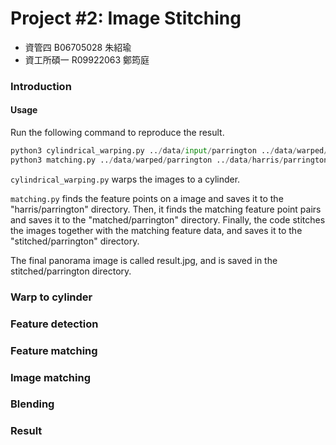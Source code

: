 # Project #2: Image Stitching

- 資管四 B06705028 朱紹瑜
- 資工所碩一 R09922063 鄭筠庭

### Introduction

#### Usage

Run the following command to reproduce the result.

```python
python3 cylindrical_warping.py ../data/input/parrington ../data/warped/parrington
python3 matching.py ../data/warped/parrington ../data/harris/parrington ../data/matched/parrington ../data/stitched/parrington
```

`cylindrical_warping.py` warps the images to a cylinder.

`matching.py` finds the feature points on a image and saves it to the "harris/parrington" directory. Then, it finds the matching feature point pairs and saves it to the "matched/parrington" directory. Finally, the code stitches the images together with the matching feature data, and saves it to the "stitched/parrington" directory.  

The final panorama image is called result.jpg, and is saved in the stitched/parrington directory.

### Warp to cylinder

### Feature detection

### Feature matching

### Image matching

### Blending

### Result